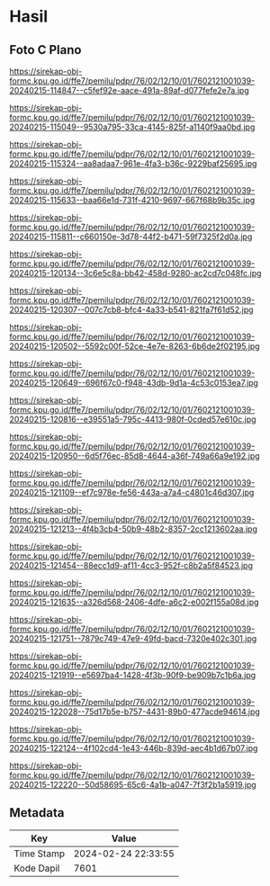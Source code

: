 # Hasil

## Foto C Plano

https://sirekap-obj-formc.kpu.go.id/ffe7/pemilu/pdpr/76/02/12/10/01/7602121001039-20240215-114847--c5fef92e-aace-491a-89af-d077fefe2e7a.jpg

https://sirekap-obj-formc.kpu.go.id/ffe7/pemilu/pdpr/76/02/12/10/01/7602121001039-20240215-115049--9530a795-33ca-4145-825f-a1140f9aa0bd.jpg

https://sirekap-obj-formc.kpu.go.id/ffe7/pemilu/pdpr/76/02/12/10/01/7602121001039-20240215-115324--aa8adaa7-961e-4fa3-b36c-9229baf25695.jpg

https://sirekap-obj-formc.kpu.go.id/ffe7/pemilu/pdpr/76/02/12/10/01/7602121001039-20240215-115633--baa66e1d-731f-4210-9697-667f68b9b35c.jpg

https://sirekap-obj-formc.kpu.go.id/ffe7/pemilu/pdpr/76/02/12/10/01/7602121001039-20240215-115811--c660150e-3d78-44f2-b471-59f7325f2d0a.jpg

https://sirekap-obj-formc.kpu.go.id/ffe7/pemilu/pdpr/76/02/12/10/01/7602121001039-20240215-120134--3c6e5c8a-bb42-458d-9280-ac2cd7c048fc.jpg

https://sirekap-obj-formc.kpu.go.id/ffe7/pemilu/pdpr/76/02/12/10/01/7602121001039-20240215-120307--007c7cb8-bfc4-4a33-b541-821fa7f61d52.jpg

https://sirekap-obj-formc.kpu.go.id/ffe7/pemilu/pdpr/76/02/12/10/01/7602121001039-20240215-120502--5592c00f-52ce-4e7e-8263-6b6de2f02195.jpg

https://sirekap-obj-formc.kpu.go.id/ffe7/pemilu/pdpr/76/02/12/10/01/7602121001039-20240215-120649--696f67c0-f948-43db-9d1a-4c53c0153ea7.jpg

https://sirekap-obj-formc.kpu.go.id/ffe7/pemilu/pdpr/76/02/12/10/01/7602121001039-20240215-120816--e39551a5-795c-4413-980f-0cded57e610c.jpg

https://sirekap-obj-formc.kpu.go.id/ffe7/pemilu/pdpr/76/02/12/10/01/7602121001039-20240215-120950--6d5f76ec-85d8-4644-a36f-749a66a9e192.jpg

https://sirekap-obj-formc.kpu.go.id/ffe7/pemilu/pdpr/76/02/12/10/01/7602121001039-20240215-121109--ef7c978e-fe56-443a-a7a4-c4801c46d307.jpg

https://sirekap-obj-formc.kpu.go.id/ffe7/pemilu/pdpr/76/02/12/10/01/7602121001039-20240215-121213--4f4b3cb4-50b9-48b2-8357-2cc1213602aa.jpg

https://sirekap-obj-formc.kpu.go.id/ffe7/pemilu/pdpr/76/02/12/10/01/7602121001039-20240215-121454--88ecc1d9-af11-4cc3-952f-c8b2a5f84523.jpg

https://sirekap-obj-formc.kpu.go.id/ffe7/pemilu/pdpr/76/02/12/10/01/7602121001039-20240215-121635--a326d568-2406-4dfe-a6c2-e002f155a08d.jpg

https://sirekap-obj-formc.kpu.go.id/ffe7/pemilu/pdpr/76/02/12/10/01/7602121001039-20240215-121751--7879c749-47e9-49fd-bacd-7320e402c301.jpg

https://sirekap-obj-formc.kpu.go.id/ffe7/pemilu/pdpr/76/02/12/10/01/7602121001039-20240215-121919--e5697ba4-1428-4f3b-90f9-be909b7c1b6a.jpg

https://sirekap-obj-formc.kpu.go.id/ffe7/pemilu/pdpr/76/02/12/10/01/7602121001039-20240215-122028--75d17b5e-b757-4431-89b0-477acde94614.jpg

https://sirekap-obj-formc.kpu.go.id/ffe7/pemilu/pdpr/76/02/12/10/01/7602121001039-20240215-122124--4f102cd4-1e43-446b-839d-aec4b1d67b07.jpg

https://sirekap-obj-formc.kpu.go.id/ffe7/pemilu/pdpr/76/02/12/10/01/7602121001039-20240215-122220--50d58695-65c6-4a1b-a047-7f3f2b1a5919.jpg


## Metadata

| Key        | Value               |
| ---------- | ------------------- |
| Time Stamp | 2024-02-24 22:33:55 |
| Kode Dapil | 7601                |



